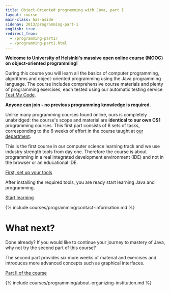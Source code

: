 ```yaml
---
title: Object-Oriented programming with Java, part I
layout: course
main-class: has-aside
sidenav: 2013/programming-part-1
english: true
redirect_from:
  - /programming-part1/
  - /programming-part1.html
---
```

**Welcome to [University of Helsinki](http://helsinki.fi/university)'s massive open online course (MOOC) on object-oriented programming!**

During this course you will learn all the basics of computer programming, algorithms and object-oriented programming using the Java programming language. The course includes comprehensive course materials and plenty of programming exercises, each tested using our automatic testing service [Test My Code](https://tmc.mooc.fi/).

**Anyone can join - no previous programming knowledge is required.**

Unlike many programming courses found online, ours is completely unabridged: the course's scope and material are **identical to our own CS1** programming courses. This first part consists of 6 sets of tasks, corresponding to the 6 weeks of effort in the course taught at [our department](http://www.cs.helsinki.fi/en).

This is the first course in our computer science learning track and we use industry strength tools from day one. Therefore the course is about programming in a real integrated development environment (IDE) and not in the browser or an educational IDE.

<div class="actions">
    <a class="action primary" href="/courses/general/programming/how-to-get-started.html" target="_blank">First, set up your tools</a>
</div>

After installing the required tools, you are ready start learning Java and programming.

<div class="actions">
    <a class="action" href="/courses/2013/programming-part-1/material.html" target="_blank">Start learning</a>
</div>

{% include courses/programming/contact-information.md %}

# What next?

Done already? If you would like to continue your journey to mastery of Java, why not try the second part of this course?

The second part provides six more weeks of material and exercises and introduces more advanced concepts such as graphical interfaces.

<div class="actions">
    <a class="action" href="/courses/2013/programming-part-2/" target="_blank">Part II of the course</a>
</div>

{% include courses/programming/about-organizing-institution.md %}
